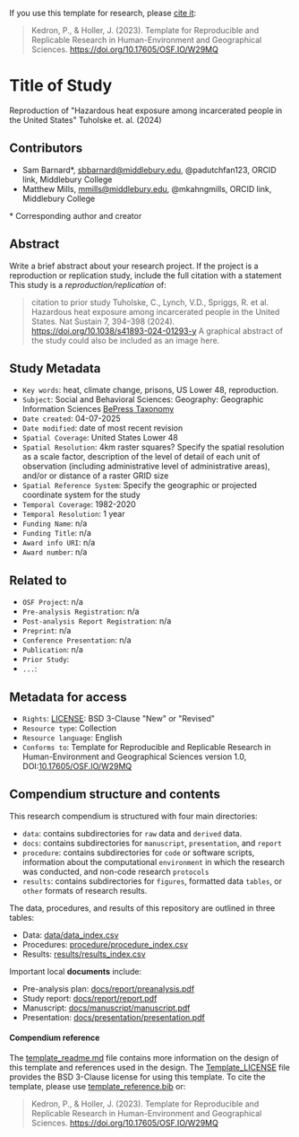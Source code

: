 If you use this template for research, please [cite it](template_reference.bib):
> Kedron, P., & Holler, J. (2023). Template for Reproducible and Replicable Research in Human-Environment and Geographical Sciences. https://doi.org/10.17605/OSF.IO/W29MQ

# Title of Study
Reproduction of "Hazardous heat exposure among incarcerated people in the United States" Tuholske et. al. (2024)
## Contributors

- Sam Barnard\*, sbbarnard@middlebury.edu, @padutchfan123, ORCID link, Middlebury College
- Matthew Mills, mmills@middlebury.edu, @mkahngmills, ORCID link, Middlebury College

\* Corresponding author and creator

## Abstract

Write a brief abstract about your research project.
If the project is a reproduction or replication study, include the full citation with a statement
This study is a *reproduction/replication* of:

> citation to prior study
Tuholske, C., Lynch, V.D., Spriggs, R. et al. Hazardous heat exposure among incarcerated people in the United States. Nat Sustain 7, 394–398 (2024). https://doi.org/10.1038/s41893-024-01293-y
A graphical abstract of the study could also be included as an image here.

## Study Metadata

- `Key words`: heat, climate change, prisons, US Lower 48, reproduction.
- `Subject`: Social and Behavioral Sciences: Geography: Geographic Information Sciences [BePress Taxonomy](http://digitalcommons.bepress.com/cgi/viewcontent.cgi?article=1008&context=reference)
- `Date created`: 04-07-2025
- `Date modified`: date of most recent revision
- `Spatial Coverage`: United States Lower 48
- `Spatial Resolution`: 4km raster squares? Specify the spatial resolution as a scale factor, description of the level of detail of each unit of observation (including administrative level of administrative areas), and/or or distance of a raster GRID size
- `Spatial Reference System`: Specify the geographic or projected coordinate system for the study
- `Temporal Coverage`: 1982-2020
- `Temporal Resolution`: 1 year
- `Funding Name`: n/a
- `Funding Title`: n/a
- `Award info URI`: n/a
- `Award number`: n/a

## Related to

- `OSF Project`: n/a
- `Pre-analysis Registration`: n/a
- `Post-analysis Report Registration`: n/a
- `Preprint`: n/a
- `Conference Presentation`: n/a
- `Publication`: n/a
- `Prior Study`:
- `...`:

## Metadata for access

- `Rights`: [LICENSE](LICENSE): BSD 3-Clause "New" or "Revised"
- `Resource type`: Collection
- `Resource language`: English
- `Conforms to`: Template for Reproducible and Replicable Research in Human-Environment and Geographical Sciences version 1.0, DOI:[10.17605/OSF.IO/W29MQ](https://doi.org/10.17605/OSF.IO/W29MQ)

## Compendium structure and contents

This research compendium is structured with four main directories:

- `data`: contains subdirectories for `raw` data and `derived` data.
- `docs`: contains subdirectories for `manuscript`, `presentation`, and `report`
- `procedure`: contains subdirectories for `code` or software scripts, information about the computational `environment` in which the research was conducted, and non-code research `protocols`
- `results`: contains subdirectories for `figures`, formatted data `tables`, or `other` formats of research results.

The data, procedures, and results of this repository are outlined in three tables:
- Data: [data/data_index.csv](data/data_index.csv)
- Procedures: [procedure/procedure_index.csv](procedure/procedure_index.csv)
- Results: [results/results_index.csv](results/results_index.csv)

Important local **documents** include:
- Pre-analysis plan: [docs/report/preanalysis.pdf](docs/report/preanalysis.pdf)
- Study report: [docs/report/report.pdf](docs/report/report.pdf)
- Manuscript: [docs/manuscript/manuscript.pdf](docs/manuscript/manuscript.pdf)
- Presentation: [docs/presentation/presentation.pdf](docs/presentation/presentation.pdf)

#### Compendium reference

The [template_readme.md](template_readme.md) file contains more information on the design of this template and references used in the design.
The [Template_LICENSE](Template_LICENSE) file provides the BSD 3-Clause license for using this template.
To cite the template, please use [template_reference.bib](template_reference.bib) or:
> Kedron, P., & Holler, J. (2023). Template for Reproducible and Replicable Research in Human-Environment and Geographical Sciences. https://doi.org/10.17605/OSF.IO/W29MQ
